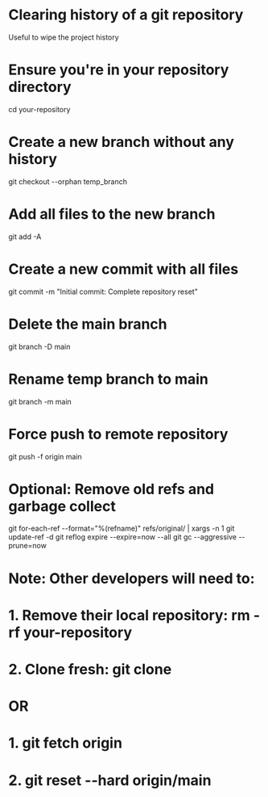 # Clearing history of a git repository
Useful to wipe the project history

# Ensure you're in your repository directory
cd your-repository

# Create a new branch without any history
git checkout --orphan temp_branch

# Add all files to the new branch
git add -A

# Create a new commit with all files
git commit -m "Initial commit: Complete repository reset"

# Delete the main branch
git branch -D main

# Rename temp branch to main
git branch -m main

# Force push to remote repository
git push -f origin main

# Optional: Remove old refs and garbage collect
git for-each-ref --format="%(refname)" refs/original/ | xargs -n 1 git 
update-ref -d
git reflog expire --expire=now --all
git gc --aggressive --prune=now

# Note: Other developers will need to:
# 1. Remove their local repository: rm -rf your-repository
# 2. Clone fresh: git clone <repository-url>
# OR
# 1. git fetch origin
# 2. git reset --hard origin/main

